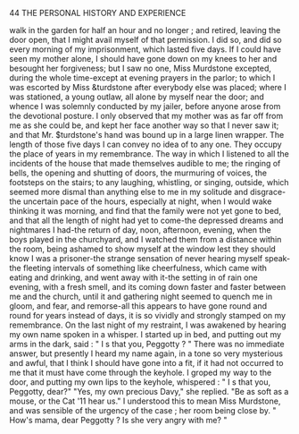 44            THE PERSONAL HISTORY AND EXPERIENCE

walk in the garden for half an hour and no longer ; and retired, leaving
the door open, that I might avail myself of that permission.
    I did so, and did so every morning of my imprisonment, which lasted
five days. If I could have seen my mother alone, I should have gone
 down on my knees to her and besought her forgiveness; but I saw no one,
Miss Murdstone excepted, during the whole time-except at evening
prayers in the parlor; to which I was escorted by Miss &turdstone after
 everybody else was placed; where I was stationed, a young outlaw, all
 alone by myself near the door; and whence I was solemnly conducted by
my jailer, before anyone arose from the devotional posture. I only
 observed that my mother was as far off from me as she could be, and kept
her face another way so that I never saw it; and that Mr. $turdstone's
hand was bound up in a large linen wrapper.
    The length of those five days I can convey no idea of to any one.
They occupy the place of years in my remembrance. The way in which
I listened to all the incidents of the house that made themselves audible
to me; the ringing of bells, the opening and shutting of doors, the
murmuring of voices, the footsteps on the stairs; to any laughing,
whistling, or singing, outside, which seemed more dismal than anything
else to me in my solitude and disgrace-the uncertain pace of the hours,
especially at night, when I would wake thinking it was morning, and
find that the family were not yet gone to bed, and that all the length of
night had yet to come-the depressed dreams and nightmares I had-the
return of day, noon, afternoon, evening, when the boys played in the
churchyard, and I watched them from a distance within the room, being
ashamed to show myself at the window lest they should know I was a
prisoner-the       strange sensation of never hearing myself speak-the
fleeting intervals of something like cheerfulness, which came with eating
and drinking, and went away with it-the setting in of rain one evening,
with a fresh smell, and its coming down faster and faster between me
and the church, until it and gathering night seemed to quench me in
gloom, and fear, and remorse-all this appears to have gone round and
round for years instead of days, it is so vividly and strongly stamped on
my remembrance.
    On the last night of my restraint, I was awakened by hearing my own
name spoken in a whisper. I started up in bed, and putting out my arms
in the dark, said :
    " I s that you, Peggotty ? "
   There was no immediate answer, but presently I heard my name again,
in a tone so very mysterious and awful, that I think I should have gone
into a fit, if it had not occurred to me that it must have come through the
keyhole.
    I groped my way to the door, and putting my own lips to the keyhole,
whispered :
    " I s that you, Peggotty, dear?"
    "Yes, my own precious Davy," she replied. "Be as soft as a mouse,
or the Cat '11 hear us."
   I understood this to mean Miss Murdstone, and was sensible of the
urgency of the case ; her room being close by.
    " How's mama, dear Peggotty ?       Is she very angry with me? "
